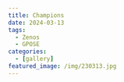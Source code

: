 ```yaml
---
title: Champions
date: 2024-03-13
tags:
  - Zenos
  - GPOSE
categories:
  - [gallery]
featured_image: /img/230313.jpg
---
```

